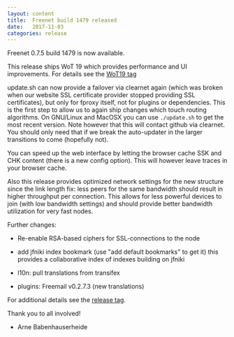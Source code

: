 ```yaml
---
layout: content
title:  Freenet build 1479 released
date:   2017-11-03
categories: release
---
```

Freenet 0.7.5 build 1479 is now available.

This release ships WoT 19 which provides 
performance and UI improvements. For details
see the [WoT19 tag][]

update.sh can now provide a failover via clearnet again
(which was broken when our website SSL certificate
provider stopped providing SSL certificates),
but only for fproxy itself, not for plugins or 
dependencies. This is the first step to allow us 
to again ship changes which touch routing algorithms.
On GNU/Linux and MacOSX you can use `./update.sh`
to get the most recent version. Note however that
this will contact github via clearnet. You should
only need that if we break the auto-updater in the
larger transitions to come (hopefully not).

You can speed up the web interface by letting the browser 
cache SSK and CHK content (there is a new config option). 
This will however leave traces in your browser cache.

Also this release provides optimized network settings for the new structure
since the link length fix: less peers for the same bandwidth should
result in higher throughput per connection. This allows for less
powerful devices to join (with low bandwidth settings) and should
provide better bandwidth utilization for very fast nodes.

Further changes:

- Re-enable RSA-based ciphers for SSL-connections to the node

- add jfniki index bookmark (use "add default bookmarks" to get it)
  this provides a collaborative index of indexes building on jfniki

- l10n: pull translations from transifex
- plugins: Freemail v0.2.7.3 (new translations)

For additional details see the [release tag][releasetag1479].

Thank you to all involved!

- Arne Babenhauserheide

[releasetag1479]: https://github.com/freenet/fred/releases/tag/build01479
[WoT19 tag]: https://github.com/freenet/plugin-WebOfTrust/releases/tag/build0019

